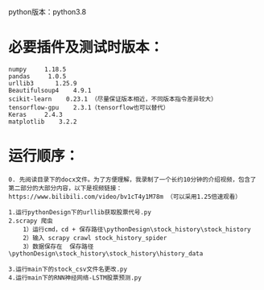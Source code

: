 python版本：python3.8

# 必要插件及测试时版本：
    numpy     1.18.5
    pandas     1.0.5
    urllib3      1.25.9
    Beautifulsoup4    4.9.1
    scikit-learn    0.23.1 （尽量保证版本相近，不同版本指令差异较大）
    tensorflow-gpu    2.3.1（tensorflow也可以替代）
    Keras     2.4.3
    matplotlib    3.2.2

# 运行顺序：
    0. 先阅读目录下的docx文件。为了方便理解，我录制了一个长约10分钟的介绍视频，包含了第二部分的大部分内容，以下是视频链接：https://www.bilibili.com/video/bv1cT4y1M78m （可以采用1.25倍速观看）

    1.运行pythonDesign下的urllib获取股票代号.py
    2.scrapy 爬虫
        1）运行cmd，cd + 保存路径\pythonDesign\stock_history\stock_history
        2）输入 scrapy crawl stock_history_spider
        3）数据保存在  保存路径\pythonDesign\stock_history\stock_history\history_data

    3.运行main下的stock_csv文件名更改.py
    4.运行main下的RNN神经网络-LSTM股票预测.py
